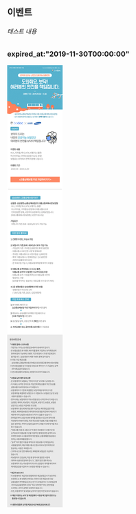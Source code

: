 ## 이벤트
	
###### 테스트 내용
### expired_at:"2019-11-30T00:00:00"
![alt img](https://raw.githubusercontent.com/aijinet/doctor-contents/master/contents/201909/190903/samsung_event.jpg)
